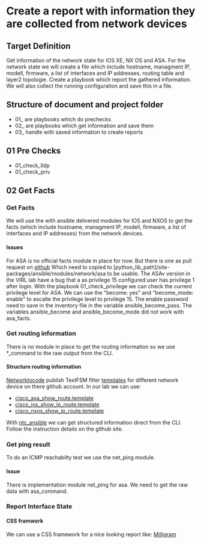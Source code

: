 # Create a report with information they are collected from network devices

## Target Definition

Get information of the network state for IOS XE, NX OS and ASA. For the network state we will create a file which include hostname, managment IP, modell, firmware, a list of interfaces and IP addresses, routing table and layer2 topologie. Create a playbook which report the gathered information.
We will also collect the running configuration and save this in a file.

## Structure of document and project folder

- 01_ are playbooks which do prechecks
- 02_ are playbooks which get information and save them
- 03_ handle with saved information to create reports

## 01 Pre Checks

- 01_check_lldp
- 01_check_priv

## 02 Get Facts

### Get Facts

We will use the with ansible delivered modules for IOS and NXOS to get the facts (which include hostname, managment IP, modell, firmware, a list of interfaces and IP addresses) from the network devices.

#### Issues

For ASA is no official facts module in place for now. But there is one as pull request on [github](https://github.com/ansible/ansible/pull/37298)
Which need to copied to [python_lib_path]/site-packages/ansible/modules/network/asa to be usable.
The ASAv version in the VIRL lab have a bug that a as privilege 15 configured user has privilege 1 after login.
With the playbook 01_check_privilege we can check the current privilege level for ASA. We can use the "become: yes" and "become_mode: enable" to escalte the privilege level to privilege 15. The enable password need to save in the inventory file in the variable ansible_become_pass.
The variables ansible_become and ansible_become_mode did not work with asa_facts.

### Get routing information

There is no module in place to get the routing information so we use *_command to the raw output from the CLI.

#### Structure routing information

[Networktocode](https://github.com/networktocode) publish TextFSM filter [templates](https://github.com/networktocode/ntc-templates/tree/master/templates) for different network device on there github account.
In our lab we can use:

- [cisco_asa_show_route.template](https://github.com/networktocode/ntc-templates/blob/master/templates/cisco_asa_show_route.template)
- [cisco_ios_show_ip_route.template](https://github.com/networktocode/ntc-templates/blob/master/templates/cisco_ios_show_ip_route.template)
- [cisco_nxos_show_ip_route.template](https://github.com/networktocode/ntc-templates/blob/master/templates/cisco_nxos_show_ip_route.template)

With [ntc_ansible](https://github.com/networktocode/ntc-ansible) we can get structured information direct from the CLI. Follow the instruction details on the github site.

### Get ping result

To do an ICMP reachabilty test we use the net_ping module.

#### Issue

There is implementation module net_ping for asa. We need to get the raw data with asa_command.

### Report Interface State

#### CSS framwork

We can use a CSS framework for a nice looking report like: [Milligram](https://milligram.io/t)